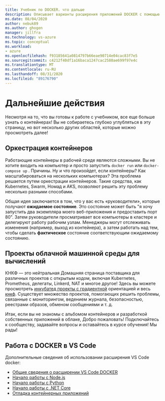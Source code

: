 ```yaml
---
title: Учебник по DOCKER. что дальше
description: Описывает варианты расширения приложений DOCKER с помощью оркестрации и облачных проектов для вычислений с машинным кодом.
ms.date: 08/04/2020
author: nebuk89
ms.author: ghogen
manager: jillfra
ms.technology: vs-azure
ms.topic: conceptual
ms.workload:
- azure
ms.openlocfilehash: f93185641a0814797b66eae90714e04cac83f7e5
ms.sourcegitcommit: c4212f40df1a16baca1247cac2580ae699f97e4c
ms.translationtype: MT
ms.contentlocale: ru-RU
ms.lasthandoff: 08/31/2020
ms.locfileid: "89176790"
---
```

# <a name="whats-next"></a>Дальнейшие действия

Несмотря на то, что вы готовы к работе с учебником, все еще больше узнать о контейнерах!
Вы не собираетесь глубоко углубляться в эту страницу, но вот несколько других областей, которые можно просмотреть далее!

## <a name="container-orchestration"></a>Оркестрация контейнеров

Работающие контейнеры в рабочей среде являются сложными. Вы не хотите входить на компьютер и просто запустить `docker run` или `docker-compose up` . Причины. Ну и что произойдет, если контейнеры? Как масштабироваться на нескольких компьютерах? Эта проблема решается путем оркестрации контейнеров. Такие средства, как Kubernetes, Swarm, Номад и AKS, позволяют решить эту проблему несколько разными способами.

Общая идея заключается в том, что у вас есть «руководители», которые получают **ожидаемое состояние**. Это состояние может быть "я хочу запустить два экземпляра моего веб-приложения и предоставить порт 80". Затем руководители просматривает все компьютеры в кластере и делегируют работу рабочим узлам. Менеджеры могут отслеживать изменения (например, выход из контейнера), а затем работать над тем, чтобы сделать **фактическое** состояние соответствующим ожидаемому состоянию.

## <a name="cloud-native-computing-foundation-projects"></a>Проекты облачной машинной среды для вычислений

КНКФ — это нейтральная Домашняя страница поставщика для различных проектов с открытым кодом, включая Kubernetes, Prometheus, делегаты, Linkerd, NAT и многое другое! Здесь вы можете просмотреть [инкубатед проекты с градиентной](https://www.cncf.io/projects/) ориентацией и весь [кнкф](https://landscape.cncf.io/). Существует множество проектов, помогающих решить проблемы, связанные с мониторингом, ведением журнала, безопасностью, реестрами образов, обменом сообщениями и т. д.

Итак, если вы не знакомы с альбомом контейнеров и разработкой собственных приложений в облаке, Добро пожаловать! Подключайтесь к сообществу, задавайте вопросы и оставайтесь в курсе обучения! Мы рады!

## <a name="working-with-docker-in-vs-code"></a>Работа с DOCKER в VS Code

Дополнительные сведения об использовании расширения VS Code docker:

- [Общие сведения о расширении VS Code DOCKER](https://code.visualstudio.com/docs/containers/overview)
- [Начало работы с Node.js](https://code.visualstudio.com/docs/containers/quickstart-node)
- [Начало работы с Python](https://code.visualstudio.com/docs/containers/quickstart-python)
- [Начало работы с .NET Core](https://code.visualstudio.com/docs/containers/quickstart-aspnet-core)
- [Отладка контейнерных приложений](https://code.visualstudio.com/docs/containers/debug-common)
